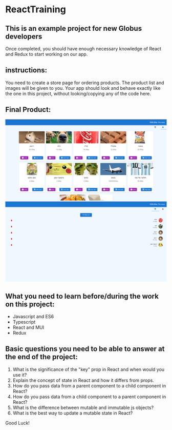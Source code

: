 # ReactTraining
## This is an example project for new Globus developers
Once completed, you should have enough necessary knowledge of React and Redux to start working on our app.

## instructions:
You need to create a store page for ordering products. The product list and images will be given to you.
Your app should look and behave exactly like the one in this project, without looking/copying any of the code here.

## Final Product:
<img src="./src/images/home-page.png">
<img src="./src/images/cart-page.png">

## What you need to learn before/during the work on this project: 
* Javascript and ES6
* Typescript
* React and MUI
* Redux

## Basic questions you need to be able to answer at the end of the project:
1. What is the significance of the "key" prop in React and when would you use it?
2. Explain the concept of state in React and how it differs from props.
3. How do you pass data from a parent component to a child component in React?
4. How do you pass data from a child component to a parent component in React?
5. What is the difference between mutable and immutable js objects? 
6. What is the best way to update a mutable state in React?

Good Luck!